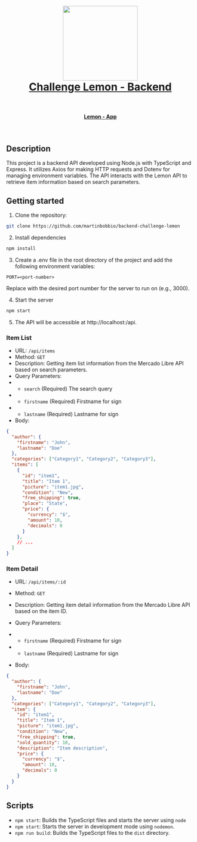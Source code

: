<h1 align="center">
  <br>
  <img src="https://raw.githubusercontent.com/martinbobbio/app-challenge-lemon/master/src/assets/images/..." width="200">
  <br>
  <a href="https://backend-challenge-lemon.vercel.app/">
  Challenge Lemon - Backend
  </a>
  <br>
  <br>
</h1>
<h4 align="center">
  <a href="https://github.com/martinbobbio/app-challenge-lemon">Lemon - App</a>
</h4>
<br>

## Description

This project is a backend API developed using Node.js with TypeScript and Express. It utilizes Axios for making HTTP requests and Dotenv for managing environment variables. The API interacts with the Lemon API to retrieve item information based on search parameters.

## Getting started

1. Clone the repository:

```bash
git clone https://github.com/martinbobbio/backend-challenge-lemon
```

2. Install dependencies

```bash
npm install
```

3. Create a .env file in the root directory of the project and add the following environment variables:

```plaintext
PORT=<port-number>
```

Replace <port-number> with the desired port number for the server to run on (e.g., 3000).

4. Start the server

```bash
npm start
```

5. The API will be accessible at http://localhost:<port-number>/api.

### Item List

- URL: `/api/items`
- Method: `GET`
- Description: Getting item list information from the Mercado Libre API based on search parameters.
- Query Parameters:
- - `search` (Required) The search query
- - `firstname` (Required) Firstname for sign
- - `lastname` (Required) Lastname for sign
- Body:

```JSON
{
  "author": {
    "firstname": "John",
    "lastname": "Doe"
  },
  "categories": ["Category1", "Category2", "Category3"],
  "items": [
    {
      "id": "item1",
      "title": "Item 1",
      "picture": "item1.jpg",
      "condition": "New",
      "free_shipping": true,
      "place": "State",
      "price": {
        "currency": "$",
        "amount": 10,
        "decimals": 0
      }
    },
    // ...
  ]
}
```

### Item Detail

- URL: `/api/items/:id`
- Method: `GET`
- Description: Getting item detail information from the Mercado Libre API based on the item ID.
- Query Parameters:
- - `firstname` (Required) Firstname for sign
- - `lastname` (Required) Lastname for sign

- Body:

```JSON
{
  "author": {
    "firstname": "John",
    "lastname": "Doe"
  },
  "categories": ["Category1", "Category2", "Category3"],
  "item": {
    "id": "item1",
    "title": "Item 1",
    "picture": "item1.jpg",
    "condition": "New",
    "free_shipping": true,
    "sold_quantity": 10,
    "description": "Item description",
    "price": {
      "currency": "$",
      "amount": 10,
      "decimals": 0
    }
  }
}
```

## Scripts

- `npm start`: Builds the TypeScript files and starts the server using `node`
- `npm start`: Starts the server in development mode using `nodemon`.
- `npm run build`: Builds the TypeScript files to the `dist` directory.
